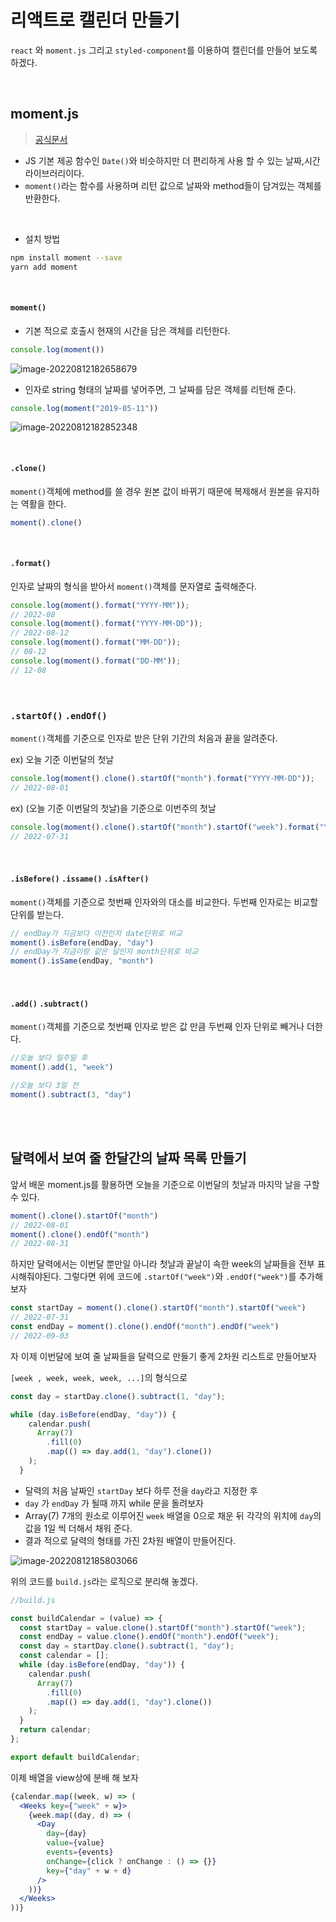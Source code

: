 # 리액트로 캘린더 만들기

`react` 와 `moment.js`  그리고 `styled-component`를 이용하여 캘린더를 만들어 보도록 하겠다.

<br>

## moment.js

> [공식문서](https://momentjs.com/)

- JS 기본 제공 함수인  `Date()`와 비슷하지만 더 편리하게 사용 할 수 있는 날짜,시간 라이브러리이다.
- `moment()`라는 함수를 사용하며 리턴 값으로 날짜와 method들이 담겨있는 객체를  반환한다.

<br>

- 설치 방법

```bash
npm install moment --save 
yarn add moment  
```

<br>

#### `moment()`

- 기본 적으로 호출시 현재의 시간을 담은 객체를 리턴한다.

```js
console.log(moment())
```

![image-20220812182658679](https://raw.githubusercontent.com/shrewslampe/image_sever/master/img/image-20220812182658679.png)



- 인자로 string 형태의 날짜를 넣어주면, 그 날짜를 담은 객체를 리턴해 준다.

```js
console.log(moment("2019-05-11"))
```

![image-20220812182852348](https://raw.githubusercontent.com/shrewslampe/image_sever/master/img/image-20220812182852348.png)

<br>

#### `.clone()`

`moment()`객체에 method를 쓸 경우 원본 값이 바뀌기 때문에 복제해서 원본을 유지하는 역활을 한다.

```js
moment().clone()
```



<br>

#### `.format()`

인자로 날짜의 형식을 받아서 `moment()`객체를 문자열로 출력해준다.

```js
console.log(moment().format("YYYY-MM"));
// 2022-08
console.log(moment().format("YYYY-MM-DD"));
// 2022-08-12
console.log(moment().format("MM-DD"));
// 08-12
console.log(moment().format("DD-MM"));
// 12-08
```

<br>

### `.startOf()` `.endOf()`

`moment()`객체를 기준으로 인자로 받은 단위 기간의 처음과 끝을 알려준다.

ex) 오늘 기준 이번달의 첫날

```js
console.log(moment().clone().startOf("month").format("YYYY-MM-DD"));
// 2022-08-01
```

ex) (오늘 기준 이번달의 첫날)을 기준으로 이번주의 첫날

```js
console.log(moment().clone().startOf("month").startOf("week").format("YYYY-MM-DD"));
// 2022-07-31
```

<br>

#### `.isBefore()` `.issame()` `.isAfter()`

`moment()`객체를 기준으로 첫번째 인자와의 대소를 비교한다. 두번째 인자로는 비교할 단위를 받는다.

```js
// endDay가 지금보다 이전인지 date단위로 비교
moment().isBefore(endDay, "day")
// endDay가 지금이랑 같은 달인지 month단위로 비교
moment().isSame(endDay, "month")
```

<br>

#### `.add()` `.subtract()`

`moment()`객체를 기준으로 첫번째 인자로 받은 값 만큼 두번째 인자 단위로 빼거나 더한다.

```js
//오늘 보다 일주일 후
moment().add(1, "week")

//오늘 보다 3일 전
moment().subtract(3, "day")
```

 <br>

<br>

## 달력에서 보여 줄 한달간의 날짜 목록 만들기

앞서 배운 moment.js를 활용하면 오늘을 기준으로 이번달의 첫날과 마지막 날을 구할 수 있다.

```js
moment().clone().startOf("month")
// 2022-08-01
moment().clone().endOf("month")
// 2022-08-31
```



하지만 달력에서는 이번달 뿐만일 아니라 첫날과 끝날이 속한 week의 날짜들을 전부 표시해줘야된다.
그렇다면 위에 코드에 `.startOf("week")`와 `.endOf("week")`를 추가해 보자

```js
const startDay = moment().clone().startOf("month").startOf("week")
// 2022-07-31
const endDay = moment().clone().endOf("month").endOf("week")
// 2022-09-03
```



자 이제 이번달에 보여 줄 날짜들을 달력으로 만들기 좋게 2차원 리스트로 만들어보자

`[week , week, week, week, ...]`의 형식으로



```js
const day = startDay.clone().subtract(1, "day");

while (day.isBefore(endDay, "day")) {
    calendar.push(
      Array(7)
        .fill(0)
        .map(() => day.add(1, "day").clone())
    );
  }
```

- 달력의 처음 날짜인 `startDay` 보다 하루 전을 `day`라고 지정한 후
- `day` 가 `endDay` 가 될때 까지 while 문을 돌려보자
- Array(7) 7개의 원소로 이루어진 `week` 배열을 0으로 채운 뒤 각각의 위치에 `day`의 값을 1일 씩 더해서 채워 준다.
- 결과 적으로 달력의 형태를 가진 2차원 배열이 만들어진다.

![image-20220812185803066](https://raw.githubusercontent.com/shrewslampe/image_sever/master/img/image-20220812185803066.png)



위의 코드를 `build.js`라는 로직으로 분리해 놓겠다.

```js
//build.js

const buildCalendar = (value) => {
  const startDay = value.clone().startOf("month").startOf("week");
  const endDay = value.clone().endOf("month").endOf("week");
  const day = startDay.clone().subtract(1, "day");
  const calendar = [];
  while (day.isBefore(endDay, "day")) {
    calendar.push(
      Array(7)
        .fill(0)
        .map(() => day.add(1, "day").clone())
    );
  }
  return calendar;
};

export default buildCalendar;
```



이제 배열을 view상에 분배 해 보자

```jsx
{calendar.map((week, w) => (
  <Weeks key={"week" + w}>
    {week.map((day, d) => (
      <Day
        day={day}
        value={value}
        events={events}
        onChange={click ? onChange : () => {}}
        key={"day" + w + d}
      />
    ))}
  </Weeks>
))}
```

